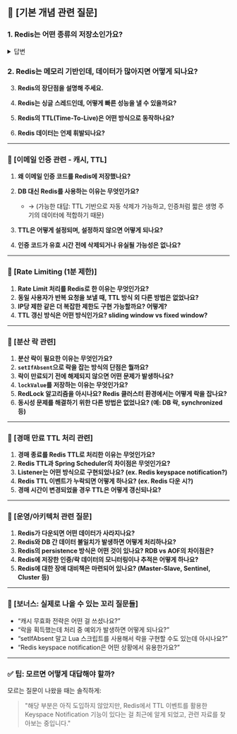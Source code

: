 ## 📌 [기본 개념 관련 질문]

### 1. Redis는 어떤 종류의 저장소인가요?

<details>
  <summary>답변</summary>
  
  - Redis는 **인메모리** 기반의 Key-Value 저장소로, 데이터를 메모리에 저장하여 빠르게 읽고 쓸 수 있습니다.
  
  - 단순한 문자열뿐 아니라 리스트, 해시, 셋, 정렬된 셋 등 다양한 자료구조를 지원하며, TTL 설정, Pub/Sub, 트랜잭션, 스크립팅 등도 가능한 **NoSQL** 데이터베이스입니다.

  > 인메모리이지만 RDB나 AOF 설정으로 **디스크에 저장(영속성)** 도 가능합니다.

</details>


### 2. Redis는 메모리 기반인데, 데이터가 많아지면 어떻게 되나요?


3. **Redis의 장단점을 설명해 주세요.**


4. **Redis는 싱글 스레드인데, 어떻게 빠른 성능을 낼 수 있을까요?**


5. **Redis의 TTL(Time-To-Live)은 어떤 방식으로 동작하나요?**


6. **Redis 데이터는 언제 휘발되나요?**

---

### 📌 [이메일 인증 관련 - 캐시, TTL]

1. **왜 이메일 인증 코드를 Redis에 저장했나요?**
2. **DB 대신 Redis를 사용하는 이유는 무엇인가요?**

   * → (가능한 대답: TTL 기반으로 자동 삭제가 가능하고, 인증처럼 짧은 생명 주기의 데이터에 적합하기 때문)
3. **TTL은 어떻게 설정되며, 설정하지 않으면 어떻게 되나요?**
4. **인증 코드가 유효 시간 전에 삭제되거나 유실될 가능성은 없나요?**

---

### 📌 \[Rate Limiting (1분 제한)]

1. **Rate Limit 처리를 Redis로 한 이유는 무엇인가요?**
2. **동일 사용자가 반복 요청을 보낼 때, TTL 방식 외 다른 방법은 없었나요?**
3. **IP당 제한 같은 더 복잡한 제한도 구현 가능할까요? 어떻게?**
4. **TTL 갱신 방식은 어떤 방식인가요? sliding window vs fixed window?**

---

### 📌 \[분산 락 관련]

1. **분산 락이 필요한 이유는 무엇인가요?**
2. **`setIfAbsent`으로 락을 잡는 방식의 단점은 뭘까요?**
3. **락이 만료되기 전에 해제되지 않으면 어떤 문제가 발생하나요?**
4. **`lockValue`를 저장하는 이유는 무엇인가요?**
5. **RedLock 알고리즘을 아시나요? Redis 클러스터 환경에서는 어떻게 락을 잡나요?**
6. **동시성 문제를 해결하기 위한 다른 방법은 없었나요? (예: DB 락, synchronized 등)**

---

### 📌 \[경매 만료 TTL 처리 관련]

1. **경매 종료를 Redis TTL로 처리한 이유는 무엇인가요?**
2. **Redis TTL과 Spring Scheduler의 차이점은 무엇인가요?**
3. **Listener는 어떤 방식으로 구현되었나요? (ex. Redis keyspace notification?)**
4. **Redis TTL 이벤트가 누락되면 어떻게 하나요? (ex. Redis 다운 시?)**
5. **경매 시간이 변경되었을 경우 TTL은 어떻게 갱신되나요?**

---

### 📌 \[운영/아키텍처 관련 질문]

1. **Redis가 다운되면 어떤 데이터가 사라지나요?**
2. **Redis와 DB 간 데이터 불일치가 발생하면 어떻게 처리하나요?**
3. **Redis의 persistence 방식은 어떤 것이 있나요? RDB vs AOF의 차이점은?**
4. **Redis에 저장한 인증/락 데이터의 모니터링이나 추적은 어떻게 하나요?**
5. **Redis에 대한 장애 대비책은 마련되어 있나요? (Master-Slave, Sentinel, Cluster 등)**

---

### 📌 \[보너스: 실제로 나올 수 있는 꼬리 질문들]

* “캐시 무효화 전략은 어떤 걸 쓰셨나요?”
* “락을 획득했는데 처리 중 예외가 발생하면 어떻게 되나요?”
* “setIfAbsent 말고 Lua 스크립트를 사용해서 락을 구현할 수도 있는데 아시나요?”
* “Redis keyspace notification은 어떤 상황에서 유용한가요?”

---

### ✅ 팁: 모르면 어떻게 대답해야 할까?

모르는 질문이 나왔을 때는 솔직하게:

> "해당 부분은 아직 도입하지 않았지만, Redis에서 TTL 이벤트를 활용한 Keyspace Notification 기능이 있다는 걸 최근에 알게 되었고, 관련 자료를 찾아보는 중입니다."


